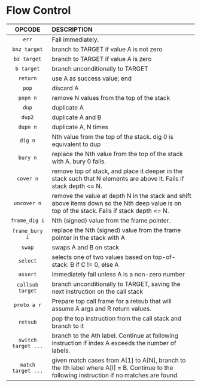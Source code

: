 # Flow Control

|       OPCODE        | DESCRIPTION                                                                                                                                  |
|:-------------------:|:---------------------------------------------------------------------------------------------------------------------------------------------|
|        `err`        | Fail immediately.                                                                                                                            |
|    `bnz target`     | branch to TARGET if value A is not zero                                                                                                      |
|     `bz target`     | branch to TARGET if value A is zero                                                                                                          |
|     `b target`      | branch unconditionally to TARGET                                                                                                             |
|      `return`       | use A as success value; end                                                                                                                  |
|        `pop`        | discard A                                                                                                                                    |
|      `popn n`       | remove N values from the top of the stack                                                                                                    |
|        `dup`        | duplicate A                                                                                                                                  |
|       `dup2`        | duplicate A and B                                                                                                                            |
|      `dupn n`       | duplicate A, N times                                                                                                                         |
|       `dig n`       | Nth value from the top of the stack. dig 0 is equivalent to dup                                                                              |
|      `bury n`       | replace the Nth value from the top of the stack with A. bury 0 fails.                                                                        |
|      `cover n`      | remove top of stack, and place it deeper in the stack such that N elements are above it. Fails if stack depth <= N.                          |
|     `uncover n`     | remove the value at depth N in the stack and shift above items down so the Nth deep value is on top of the stack. Fails if stack depth <= N. |
|    `frame_dig i`    | Nth (signed) value from the frame pointer.                                                                                                   |
|   `frame_bury i`    | replace the Nth (signed) value from the frame pointer in the stack with A                                                                    |
|       `swap`        | swaps A and B on stack                                                                                                                       |
|      `select`       | selects one of two values based on top-of-stack: B if C != 0, else A                                                                         |
|      `assert`       | immediately fail unless A is a non-zero number                                                                                               |
|  `callsub target`   | branch unconditionally to TARGET, saving the next instruction on the call stack                                                              |
|     `proto a r`     | Prepare top call frame for a retsub that will assume A args and R return values.                                                             |
|      `retsub`       | pop the top instruction from the call stack and branch to it                                                                                 |
| `switch target ...` | branch to the Ath label. Continue at following instruction if index A exceeds the number of labels.                                          |
| `match target ...`  | given match cases from A[1] to A[N], branch to the Ith label where A[I] = B. Continue to the following instruction if no matches are found.  |
